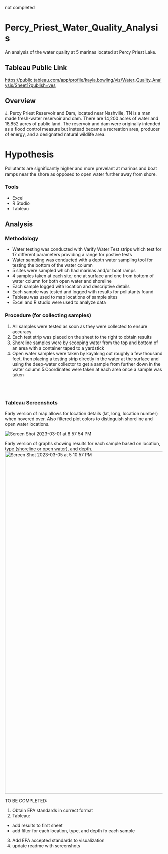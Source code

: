 not completed 
# Percy_Priest_Water_Quality_Analysis

An analysis of the water quality at 5 marinas located at Percy Priest Lake. 

## Tableau Public Link
https://public.tableau.com/app/profile/kayla.bowling/viz/Water_Quality_Analysis/Sheet1?publish=yes

## Overview
J. Percy Priest Reservoir and Dam, located near Nashville, TN is a man made fresh-water reservoir and dam. There are 14,200 acres of 
water and 18,852 acres of public land. The reservoir and dam were originally intended as a flood control measure but instead became 
a recreation area, producer of energy, and a designated natural wildlife area. 

# Hypothesis
Pollutants are significantly higher and more prevelant at marinas and boat ramps near the shore as opposed to open water further
away from shore.

### Tools
- Excel
- R Studio 
- Tableau 

## Analysis

### Methodology
- Water testing was conducted with Varify Water Test strips which test for 17 different parameters providing a range for postive tests
- Water sampling was conducted with a depth water sampling tool for testing the bottom of the water column
- 5 sites were sampled which had marinas and/or boat ramps
- 4 samples taken at each site; one at surface and one from bottom of water column for both open water and shoreline
- Each sample logged with location and descriptive details
- Each sample was tested and logged with results for pollutants found
- Tableau was used to map locations of sample sites
- Excel and R studio were used to analyze data

### Procedure (for collecting samples)
1. All samples were tested as soon as they were collected to ensure accuracy
2. Each test strip was placed on the sheet to the right to obtain results
3. Shoreline samples were by scooping water from the top and bottom of an area with a container taped to a yardstick
4. Open water samples were taken by kayaking out roughly a few thousand feet, then placing a testing strip directly in the water at the surface and using the deep-water collector to get a sample from further down in the water column
5.Coordinates were taken at each area once a sample was taken
<br>
<br>

### Tableau Screenshots
Early version of map allows for location details (lat, long, location number) when hovered over. Also filtered plot colors to distinguish shoreline and open water locations. 

![Screen Shot 2023-03-01 at 8 57 54 PM](https://user-images.githubusercontent.com/106560606/222320047-5725b099-6a9a-4bea-9210-dac19e822154.png)

Early version of graphs showing results for each sample based on location, type (shoreline or open water), and depth. 
<img width="1092" alt="Screen Shot 2023-03-05 at 5 10 57 PM" src="https://user-images.githubusercontent.com/106560606/222991403-672f810c-2d44-4824-8c20-26691df14df0.png">


TO BE COMPLETED:
1. Obtain EPA standards in correct format
2. Tableau:
  - add results to first sheet
  - add filter for each location, type, and depth fo each sample
3. Add EPA accepted standards to visualization
4. update readme with screenshots
